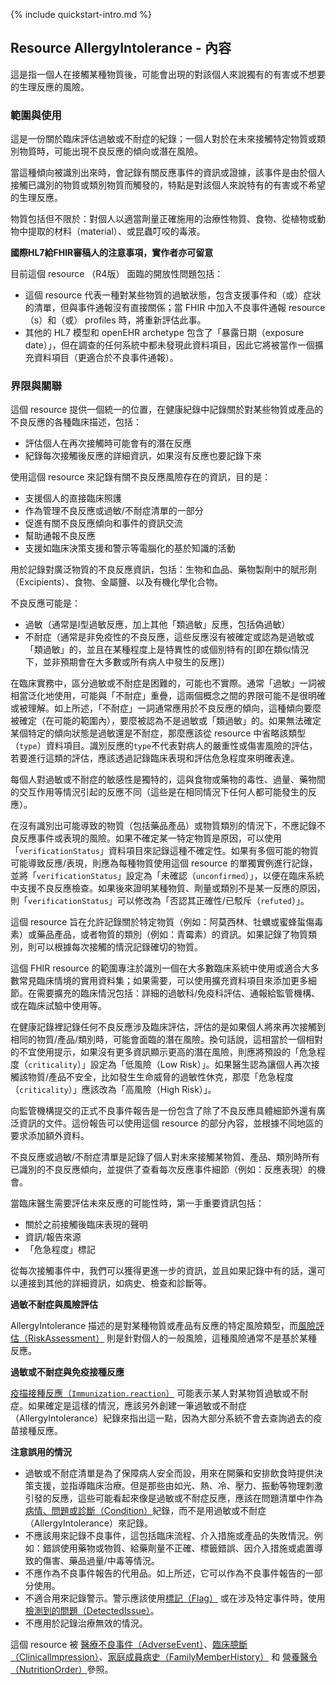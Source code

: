{% include quickstart-intro.md %}

## Resource AllergyIntolerance - 內容

這是指一個人在接觸某種物質後，可能會出現的對該個人來說獨有的有害或不想要的生理反應的風險。

### 範圍與使用

這是一份關於臨床評估過敏或不耐症的紀錄；一個人對於在未來接觸特定物質或類別物質時，可能出現不良反應的傾向或潛在風險。

當這種傾向被識別出來時，會記錄有關反應事件的資訊或證據，該事件是由於個人接觸已識別的物質或類別物質而觸發的，特點是對該個人來說特有的有害或不希望的生理反應。

物質包括但不限於：對個人以適當劑量正確施用的治療性物質、食物、從植物或動物中提取的材料（material）、或昆蟲叮咬的毒液。

**國際HL7給FHIR審稿人的注意事項，實作者亦可留意**

目前這個 resource （R4版） 面臨的開放性問題包括：

* 這個 resource 代表一種對某些物質的過敏狀態，包含支援事件和（或）症狀的清單，但與事件通報沒有直接關係；當 FHIR 中加入不良事件通報 resource（s）和（或） profiles 時，將重新評估此事。
* 其他的 HL7 模型和 openEHR archetype 包含了「暴露日期（exposure date）」，但在調查的任何系統中都未發現此資料項目，因此它將被當作一個擴充資料項目（更適合於不良事件通報）。

### 界限與關聯

這個 resource 提供一個統一的位置，在健康紀錄中記錄關於對某些物質或產品的不良反應的各種臨床描述，包括：

* 評估個人在再次接觸時可能會有的潛在反應
* 紀錄每次接觸後反應的詳細資訊，如果沒有反應也要記錄下來

使用這個 resource 來記錄有關不良反應風險存在的資訊，目的是：

* 支援個人的直接臨床照護
* 作為管理不良反應或過敏/不耐症清單的一部分
* 促進有關不良反應傾向和事件的資訊交流
* 幫助通報不良反應
* 支援如臨床決策支援和警示等電腦化的基於知識的活動

用於記錄對廣泛物質的不良反應資訊，包括：生物和血品、藥物製劑中的賦形劑（Excipients）、食物、金屬鹽、以及有機化學化合物。

不良反應可能是：

* 過敏（通常是I型過敏反應，加上其他「類過敏」反應，包括偽過敏）
* 不耐症（通常是非免疫性的不良反應，這些反應沒有被確定或認為是過敏或「類過敏」的，並且在某種程度上是特異性的或個別特有的[即在類似情況下，並非預期會在大多數或所有病人中發生的反應]）

在臨床實務中，區分過敏或不耐症是困難的，可能也不實際。通常「過敏」一詞被相當泛化地使用，可能與「不耐症」重疊，這兩個概念之間的界限可能不是很明確或被理解。如上所述，「不耐症」一詞通常應用於不良反應的傾向，這種傾向要麼被確定（在可能的範圍內），要麼被認為不是過敏或「類過敏」的。如果無法確定某個特定的傾向狀態是過敏還是不耐症，那麼應該從 resource 中省略該類型（<code>type</code>）資料項目。識別反應的<code>type</code>不代表對病人的嚴重性或傷害風險的評估，若要進行這類的評估，應該透過記錄臨床表現和評估危急程度來明確表達。

每個人對過敏或不耐症的敏感性是獨特的，這與食物或藥物的毒性、過量、藥物間的交互作用等情況引起的反應不同（這些是在相同情況下任何人都可能發生的反應）。

在沒有識別出可能導致的物質（包括藥品產品）或物質類別的情況下，不應記錄不良反應事件或表現的風險。如果不確定某一特定物質是原因，可以使用「<code>verificationStatus</code>」資料項目來記錄這種不確定性。如果有多個可能的物質可能導致反應/表現，則應為每種物質使用這個 resource 的單獨實例進行記錄，並將「<code>verificationStatus</code>」設定為「未確認（`unconfirmed`）」，以便在臨床系統中支援不良反應檢查。如果後來證明某種物質、劑量或類別不是某一反應的原因，則「<code>verificationStatus</code>」可以修改為「否認其正確性/已駁斥（`refuted`）」。

這個 resource 旨在允許記錄關於特定物質（例如：阿莫西林、牡蠣或蜜蜂蜇傷毒素）或藥品產品，或者物質的類別（例如：青霉素）的資訊。如果記錄了物質類別，則可以根據每次接觸的情況記錄確切的物質。

這個 FHIR resource 的範圍專注於識別一個在大多數臨床系統中使用或適合大多數常見臨床情境的實用資料集；如果需要，可以使用擴充資料項目來添加更多細節。在需要擴充的臨床情況包括：詳細的過敏科/免疫科評估、通報給監管機構、或在臨床試驗中使用等。

在健康記錄裡記錄任何不良反應涉及臨床評估，評估的是如果個人將來再次接觸到相同的物質/產品/類別時，可能會面臨的潛在風險。換句話說，這相當於一個相對的不宜使用提示，如果沒有更多資訊顯示更高的潛在風險，則應將預設的「危急程度（<code>criticality</code>）」設定為「低風險（Low Risk）」。如果醫生認為讓個人再次接觸該物質/產品不安全，比如發生生命威脅的過敏性休克，那麼「危急程度（<code>criticality</code>）」應該改為「高風險（High Risk）」。

向監管機構提交的正式不良事件報告是一份包含了除了不良反應具體細節外還有廣泛資訊的文件。這份報告可以使用這個 resource 的部分內容，並根據不同地區的要求添加額外資料。

不良反應或過敏/不耐症清單是記錄了個人對未來接觸某物質、產品、類別時所有已識別的不良反應傾向，並提供了查看每次反應事件細節（例如：反應表現）的機會。

當臨床醫生需要評估未來反應的可能性時，第一手重要資訊包括：

- 關於之前接觸後臨床表現的聲明
- 資訊/報告來源
- 「危急程度」標記

從每次接觸事件中，我們可以獲得更進一步的資訊，並且如果記錄中有的話，還可以連接到其他的詳細資訊，如病史、檢查和診斷等。

**過敏不耐症與風險評估**

AllergyIntolerance 描述的是對某種物質或產品有反應的特定風險類型，而[風險評估（RiskAssessment）](https://hl7.org/fhir/R4/riskassessment.html) 則是針對個人的一般風險，這種風險通常不是基於某種反應。

**過敏或不耐症與免疫接種反應**

[疫描接種反應（<code>Immunization.reaction</code>）](https://hl7.org/fhir/R4/immunization-definitions.html#Immunization.reaction) 可能表示某人對某物質過敏或不耐症。如果確定是這樣的情況，應該另外創建一筆過敏或不耐症（AllergyIntolerance）紀錄來指出這一點，因為大部分系統不會去查詢過去的疫苗接種反應。

**注意誤用的情況**
* 過敏或不耐症清單是為了保障病人安全而設，用來在開藥和安排飲食時提供決策支援，並指導臨床治療。但是那些由如光、熱、冷、壓力、振動等物理刺激引發的反應，這些可能看起來像是過敏或不耐症反應，應該在問題清單中作為[病情、問題或診斷（Condition）](StructureDefinition-Condition-twcore.html)紀錄，而不是用過敏或不耐症（AllergyIntolerance）來記錄。
* 不應該用來記錄不良事件，這包括臨床流程、介入措施或產品的失敗情況。例如：錯誤使用藥物或物質、給藥劑量不正確、標籤錯誤、因介入措施或處置導致的傷害、藥品過量/中毒等情況。
* 不應作為不良事件報告的代用品。如上所述，它可以作為不良事件報告的一部分使用。
* 不適合用來記錄警示。警示應該使用[標記（Flag）](https://hl7.org/fhir/R4/flag.html) 或在涉及特定事件時，使用[檢測到的問題（DetectedIssue）](https://hl7.org/fhir/R4/detectedissue.html)。
* 不應用於記錄治療無效的情況。

這個 resource 被 [醫療不良事件（AdverseEvent）](https://hl7.org/fhir/R4/adverseevent.html#AdverseEvent)、[臨床臆斷（ClinicalImpression）](https://hl7.org/fhir/R4/clinicalimpression.html#ClinicalImpression)、[家庭成員病史（FamilyMemberHistory）](https://hl7.org/fhir/R4/familymemberhistory.html#FamilyMemberHistory) 和 [營養醫令（NutritionOrder）](https://hl7.org/fhir/R4/nutritionorder.html#NutritionOrder)參照。